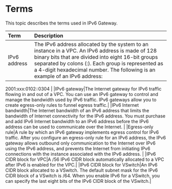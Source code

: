 # Terms

This topic describes the terms used in IPv6 Gateway.

|Term|Description|
|:---|:----------|
|IPv6 address|The IPv6 address allocated by the system to an instance in a VPC. An IPv6 address is made of 128 binary bits that are divided into eight 16-bit groups separated by colons \(:\). Each group is represented as a 4-digit hexadecimal number. The following is an example of an IPv6 address:

 2001:xxx:0102::0304 |
|IPv6 gateway|The Internet gateway for IPv6 traffic flowing in and out of a VPC. You can use an IPv6 gateway to control and manage the bandwidth used by IPv6 traffic. IPv6 gateways allow you to create egress-only rules to funnel egress traffic.|
|IPv6 Internet bandwidth|The Internet bandwidth of an IPv6 address that limits the bandwidth of Internet connectivity for the IPv6 address. You must purchase and add IPv6 Internet bandwidth to an IPv6 address before the IPv6 address can be used to communicate over the Internet. |
|Egress-only rule|A rule by which an IPv6 gateway implements egress control for IPv6 traffic. After you configure an egress-only rule for an IPv6 address, the IPv6 gateway allows outbound only communication to the Internet over IPv6 using the IPv6 address, and prevents the Internet from initiating IPv6 connections with the instance associated with the IPv6 address. |
|IPv6 CIDR block for VPC|A /56 IPv6 CIDR block automatically allocated to a VPC after IPv6 is enabled for the VPC.|
|IPv6 CIDR block for VSwitch|An IPv6 CIDR block allocated to a VSwitch. The default subnet mask for the IPv6 CIDR block of a VSwitch is /64. When you enable IPv6 for a VSwitch, you can specify the last eight bits of the IPv6 CIDR block of the VSwitch.|

